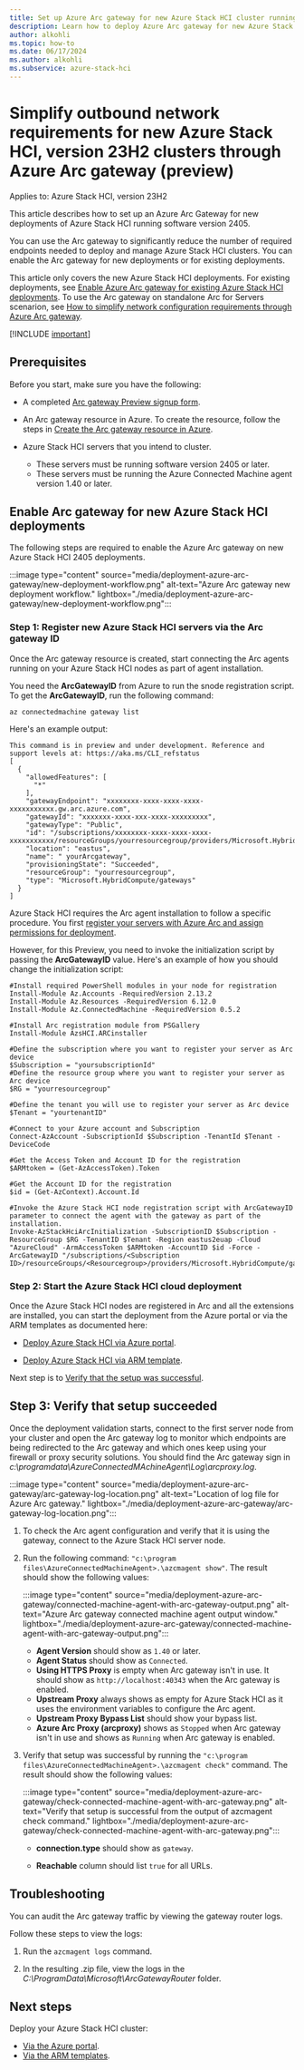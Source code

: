 ```yaml
--- 
title: Set up Azure Arc gateway for new Azure Stack HCI cluster running version 2405 (preview)
description: Learn how to deploy Azure Arc gateway for new Azure Stack HCI cluster deployments running software version 2405 (preview). 
author: alkohli
ms.topic: how-to
ms.date: 06/17/2024
ms.author: alkohli
ms.subservice: azure-stack-hci
---
```


# Simplify outbound network requirements for new Azure Stack HCI, version 23H2 clusters through Azure Arc gateway (preview)

Applies to: Azure Stack HCI, version 23H2

This article describes how to set up an Azure Arc Gateway for new deployments of Azure Stack HCI running software version 2405.

You can use the Arc gateway to significantly reduce the number of required endpoints needed to deploy and manage Azure Stack HCI clusters. You can enable the Arc gateway for new deployments or for existing deployments.

This article only covers the new Azure Stack HCI deployments. For existing deployments, see [Enable Azure Arc gateway for existing Azure Stack HCI deployments](deployment-azure-arc-gateway-existing-cluster.md). To use the Arc gateway on standalone Arc for Servers scenarion, see [How to simplify network configuration requirements through Azure Arc gateway]().

[!INCLUDE [important](../../includes/hci-preview.md)]

## Prerequisites

Before you start, make sure you have the following:

- A completed [Arc gateway Preview signup form](https://forms.office.com/pages/responsepage.aspx?id=v4j5cvGGr0GRqy180BHbR2WRja4SbkFJm6k6LDfxchxUN1dYTlZIM1JYTVFCN0RVTjgyVEZHMkFTSC4u).
- An Arc gateway resource in Azure. To create the resource, follow the steps in [Create the Arc gateway resource in Azure](./deployment-azure-arc-gateway-overview.md#create-the-arc-gateway-resource-in-azure).
- Azure Stack HCI servers that you intend to cluster.

  - These servers must be running software version 2405 or later.
  - These servers must be running the Azure Connected Machine agent version 1.40 or later.

## Enable Arc gateway for new Azure Stack HCI deployments

The following steps are required to enable the Azure Arc gateway on new Azure Stack HCI 2405 deployments.

  :::image type="content" source="media/deployment-azure-arc-gateway/new-deployment-workflow.png" alt-text="Azure Arc gateway new deployment workflow." lightbox="./media/deployment-azure-arc-gateway/new-deployment-workflow.png":::


### Step 1: Register new Azure Stack HCI servers via the Arc gateway ID

Once the Arc gateway resource is created, start connecting the Arc agents running on your Azure Stack HCI nodes as part of agent installation.  

You need the **ArcGatewayID** from Azure to run the snode registration script. To get the **ArcGatewayID**, run the following command:

```azurecli
az connectedmachine gateway list
```

Here's an example output:

```output
This command is in preview and under development. Reference and support levels at: https://aka.ms/CLI_refstatus
[
  {
    "allowedFeatures": [
      "*"
    ],
    "gatewayEndpoint": "xxxxxxxx-xxxx-xxxx-xxxx-xxxxxxxxxxx.gw.arc.azure.com",
    "gatewayId": "xxxxxxx-xxxx-xxx-xxxx-xxxxxxxxx",
    "gatewayType": "Public",
    "id": "/subscriptions/xxxxxxxx-xxxx-xxxx-xxxx-xxxxxxxxxxx/resourceGroups/yourresourcegroup/providers/Microsoft.HybridCompute/gateways/yourArcgateway",
    "location": "eastus",
    "name": " yourArcgateway",
    "provisioningState": "Succeeded",
    "resourceGroup": "yourresourcegroup",
    "type": "Microsoft.HybridCompute/gateways"
  }
]
```

Azure Stack HCI requires the Arc agent installation to follow a specific procedure. You first [register your servers with Azure Arc and assign permissions for deployment](deployment-arc-register-server-permissions.md?tabs=powershell).

However, for this Preview, you need to invoke the initialization script by passing the  **ArcGatewayID** value. Here's an example of how you should change the initialization script:

```azurecli
#Install required PowerShell modules in your node for registration
Install-Module Az.Accounts -RequiredVersion 2.13.2
Install-Module Az.Resources -RequiredVersion 6.12.0
Install-Module Az.ConnectedMachine -RequiredVersion 0.5.2

#Install Arc registration module from PSGallery 
Install-Module AzsHCI.ARCinstaller

#Define the subscription where you want to register your server as Arc device
$Subscription = "yoursubscriptionId"
#Define the resource group where you want to register your server as Arc device
$RG = "yourresourcegroup"

#Define the tenant you will use to register your server as Arc device
$Tenant = "yourtenantID"

#Connect to your Azure account and Subscription
Connect-AzAccount -SubscriptionId $Subscription -TenantId $Tenant -DeviceCode

#Get the Access Token and Account ID for the registration
$ARMtoken = (Get-AzAccessToken).Token

#Get the Account ID for the registration
$id = (Get-AzContext).Account.Id

#Invoke the Azure Stack HCI node registration script with ArcGatewayID parameter to connect the agent with the gateway as part of the installation.
Invoke-AzStackHciArcInitialization -SubscriptionID $Subscription -ResourceGroup $RG -TenantID $Tenant -Region eastus2euap -Cloud "AzureCloud" -ArmAccessToken $ARMtoken -AccountID $id -Force -ArcGatewayID "/subscriptions/<Subscription ID>/resourceGroups/<Resourcegroup>/providers/Microsoft.HybridCompute/gateways/<ArcGateway>",
```
<!--check whether the above ends in a comma-->

### Step 2: Start the Azure Stack HCI cloud deployment

Once the Azure Stack HCI nodes are registered in Arc and all the extensions are installed, you can start the deployment from the Azure portal or via the ARM templates as documented here:

- [Deploy Azure Stack HCI via Azure portal](deploy-via-portal.md).

- [Deploy Azure Stack HCI via ARM template](deployment-azure-resource-manager-template.md).

Next step is to [Verify that the setup was successful](#step-3-verify-that-setup-succeeded).

## Step 3: Verify that setup succeeded

Once the deployment validation starts, connect to the first server node from your cluster and open the Arc gateway log to monitor which endpoints are being redirected to the Arc gateway and which ones keep using your firewall or proxy security solutions. You should find the Arc gateway sign in *c:\programdata\AzureConnectedMAchineAgent\Log\arcproxy.log*.

  :::image type="content" source="media/deployment-azure-arc-gateway/arc-gateway-log-location.png" alt-text="Location of log file for Azure Arc gateway." lightbox="./media/deployment-azure-arc-gateway/arc-gateway-log-location.png":::

1. To check the Arc agent configuration and verify that it is using the gateway, connect to the Azure Stack HCI server node.
1. Run the following command: `"c:\program files\AzureConnectedMachineAgent>.\azcmagent show"`. The result should show the following values:

    :::image type="content" source="media/deployment-azure-arc-gateway/connected-machine-agent-with-arc-gateway-output.png" alt-text="Azure Arc gateway connected machine agent output window." lightbox="./media/deployment-azure-arc-gateway/connected-machine-agent-with-arc-gateway-output.png":::

    - **Agent Version** should show as `1.40` or later. <!--CHECK-->
    - **Agent Status** should show as `Connected`.
    - **Using HTTPS Proxy** is empty when Arc gateway isn't in use. It should show as `http://localhost:40343` when the Arc gateway is enabled.
    - **Upstream Proxy** always shows as empty for Azure Stack HCI as it uses the environment variables to configure the Arc agent.
    - **Upstream Proxy Bypass List** should show your bypass list.
    - **Azure Arc Proxy (arcproxy)** shows as `Stopped` when Arc gateway isn't in use and shows as `Running` when Arc gateway is enabled.

1. Verify that setup was successful by running the `"c:\program files\AzureConnectedMachineAgent>.\azcmagent check"` command. The result should show the following values:

    :::image type="content" source="media/deployment-azure-arc-gateway/check-connected-machine-agent-with-arc-gateway.png" alt-text="Verify that setup is successful from the output of azcmagent check command." lightbox="./media/deployment-azure-arc-gateway/check-connected-machine-agent-with-arc-gateway.png":::

    - **connection.type** should show as `gateway`.

    - **Reachable** column should list `true` for all URLs.


## Troubleshooting  

You can audit the Arc gateway traffic by viewing the gateway router logs.  

Follow these steps to view the logs:

1. Run the `azcmagent logs` command.

1. In the resulting .zip file, view the logs in the *C:\ProgramData\Microsoft\ArcGatewayRouter* folder.


## Next steps

Deploy your Azure Stack HCI cluster:

- [Via the Azure portal](./deploy-via-portal.md).
- [Via the ARM templates](./deployment-azure-resource-manager-template.md).